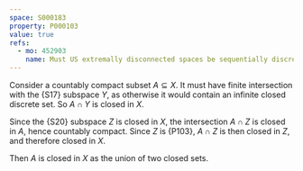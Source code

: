 ```yaml
---
space: S000183
property: P000103
value: true
refs:
  - mo: 452903
    name: Must US extremally disconnected spaces be sequentially discrete?
---
```


Consider a countably compact subset $A\subseteq X$. It must have finite intersection with the {S17}
subspace $Y$, as otherwise it would contain an infinite closed discrete set. So $A\cap Y$ is closed in $X$.

Since the {S20} subspace $Z$ is closed in $X$, the intersection $A\cap Z$ is closed in $A$, hence countably compact.  Since $Z$ is {P103}, $A\cap Z$ is then closed in $Z$, and therefore closed in $X$.

Then $A$ is closed in $X$ as the union of two closed sets.
